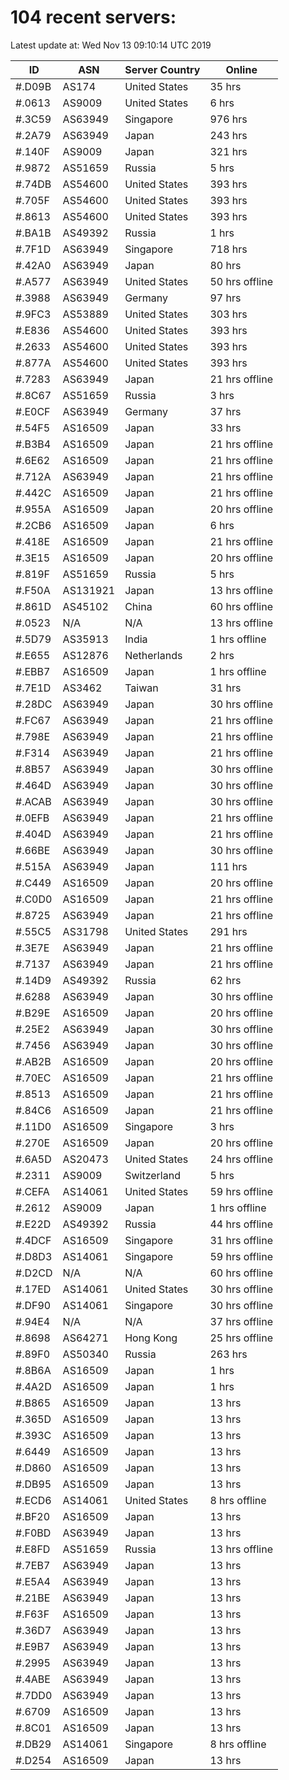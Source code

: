 # 104 recent servers:

Latest update at: Wed Nov 13 09:10:14 UTC 2019

| ID | ASN | Server Country | Online |
| -- | --- | -------------- | ------ |
| #.D09B | AS174 | United States | 35 hrs |
| #.0613 | AS9009 | United States | 6 hrs |
| #.3C59 | AS63949 | Singapore | 976 hrs |
| #.2A79 | AS63949 | Japan | 243 hrs |
| #.140F | AS9009 | Japan | 321 hrs |
| #.9872 | AS51659 | Russia | 5 hrs |
| #.74DB | AS54600 | United States | 393 hrs |
| #.705F | AS54600 | United States | 393 hrs |
| #.8613 | AS54600 | United States | 393 hrs |
| #.BA1B | AS49392 | Russia | 1 hrs |
| #.7F1D | AS63949 | Singapore | 718 hrs |
| #.42A0 | AS63949 | Japan | 80 hrs |
| #.A577 | AS63949 | United States | 50 hrs offline |
| #.3988 | AS63949 | Germany | 97 hrs |
| #.9FC3 | AS53889 | United States | 303 hrs |
| #.E836 | AS54600 | United States | 393 hrs |
| #.2633 | AS54600 | United States | 393 hrs |
| #.877A | AS54600 | United States | 393 hrs |
| #.7283 | AS63949 | Japan | 21 hrs offline |
| #.8C67 | AS51659 | Russia | 3 hrs |
| #.E0CF | AS63949 | Germany | 37 hrs |
| #.54F5 | AS16509 | Japan | 33 hrs |
| #.B3B4 | AS16509 | Japan | 21 hrs offline |
| #.6E62 | AS16509 | Japan | 21 hrs offline |
| #.712A | AS63949 | Japan | 21 hrs offline |
| #.442C | AS16509 | Japan | 21 hrs offline |
| #.955A | AS16509 | Japan | 20 hrs offline |
| #.2CB6 | AS16509 | Japan | 6 hrs |
| #.418E | AS16509 | Japan | 21 hrs offline |
| #.3E15 | AS16509 | Japan | 20 hrs offline |
| #.819F | AS51659 | Russia | 5 hrs |
| #.F50A | AS131921 | Japan | 13 hrs offline |
| #.861D | AS45102 | China | 60 hrs offline |
| #.0523 | N/A | N/A | 13 hrs offline |
| #.5D79 | AS35913 | India | 1 hrs offline |
| #.E655 | AS12876 | Netherlands | 2 hrs |
| #.EBB7 | AS16509 | Japan | 1 hrs offline |
| #.7E1D | AS3462 | Taiwan | 31 hrs |
| #.28DC | AS63949 | Japan | 30 hrs offline |
| #.FC67 | AS63949 | Japan | 21 hrs offline |
| #.798E | AS63949 | Japan | 21 hrs offline |
| #.F314 | AS63949 | Japan | 21 hrs offline |
| #.8B57 | AS63949 | Japan | 30 hrs offline |
| #.464D | AS63949 | Japan | 30 hrs offline |
| #.ACAB | AS63949 | Japan | 30 hrs offline |
| #.0EFB | AS63949 | Japan | 21 hrs offline |
| #.404D | AS63949 | Japan | 21 hrs offline |
| #.66BE | AS63949 | Japan | 30 hrs offline |
| #.515A | AS63949 | Japan | 111 hrs |
| #.C449 | AS16509 | Japan | 20 hrs offline |
| #.C0D0 | AS16509 | Japan | 21 hrs offline |
| #.8725 | AS63949 | Japan | 21 hrs offline |
| #.55C5 | AS31798 | United States | 291 hrs |
| #.3E7E | AS63949 | Japan | 21 hrs offline |
| #.7137 | AS63949 | Japan | 21 hrs offline |
| #.14D9 | AS49392 | Russia | 62 hrs |
| #.6288 | AS63949 | Japan | 30 hrs offline |
| #.B29E | AS16509 | Japan | 20 hrs offline |
| #.25E2 | AS63949 | Japan | 30 hrs offline |
| #.7456 | AS63949 | Japan | 30 hrs offline |
| #.AB2B | AS16509 | Japan | 20 hrs offline |
| #.70EC | AS16509 | Japan | 21 hrs offline |
| #.8513 | AS16509 | Japan | 21 hrs offline |
| #.84C6 | AS16509 | Japan | 21 hrs offline |
| #.11D0 | AS16509 | Singapore | 3 hrs |
| #.270E | AS16509 | Japan | 20 hrs offline |
| #.6A5D | AS20473 | United States | 24 hrs offline |
| #.2311 | AS9009 | Switzerland | 5 hrs |
| #.CEFA | AS14061 | United States | 59 hrs offline |
| #.2612 | AS9009 | Japan | 1 hrs offline |
| #.E22D | AS49392 | Russia | 44 hrs offline |
| #.4DCF | AS16509 | Singapore | 31 hrs offline |
| #.D8D3 | AS14061 | Singapore | 59 hrs offline |
| #.D2CD | N/A | N/A | 60 hrs offline |
| #.17ED | AS14061 | United States | 30 hrs offline |
| #.DF90 | AS14061 | Singapore | 30 hrs offline |
| #.94E4 | N/A | N/A | 37 hrs offline |
| #.8698 | AS64271 | Hong Kong | 25 hrs offline |
| #.89F0 | AS50340 | Russia | 263 hrs |
| #.8B6A | AS16509 | Japan | 1 hrs |
| #.4A2D | AS16509 | Japan | 1 hrs |
| #.B865 | AS16509 | Japan | 13 hrs |
| #.365D | AS16509 | Japan | 13 hrs |
| #.393C | AS16509 | Japan | 13 hrs |
| #.6449 | AS16509 | Japan | 13 hrs |
| #.D860 | AS16509 | Japan | 13 hrs |
| #.DB95 | AS16509 | Japan | 13 hrs |
| #.ECD6 | AS14061 | United States | 8 hrs offline |
| #.BF20 | AS16509 | Japan | 13 hrs |
| #.F0BD | AS63949 | Japan | 13 hrs |
| #.E8FD | AS51659 | Russia | 13 hrs offline |
| #.7EB7 | AS63949 | Japan | 13 hrs |
| #.E5A4 | AS63949 | Japan | 13 hrs |
| #.21BE | AS63949 | Japan | 13 hrs |
| #.F63F | AS16509 | Japan | 13 hrs |
| #.36D7 | AS63949 | Japan | 13 hrs |
| #.E9B7 | AS63949 | Japan | 13 hrs |
| #.2995 | AS63949 | Japan | 13 hrs |
| #.4ABE | AS63949 | Japan | 13 hrs |
| #.7DD0 | AS63949 | Japan | 13 hrs |
| #.6709 | AS16509 | Japan | 13 hrs |
| #.8C01 | AS16509 | Japan | 13 hrs |
| #.DB29 | AS14061 | Singapore | 8 hrs offline |
| #.D254 | AS16509 | Japan | 13 hrs |

